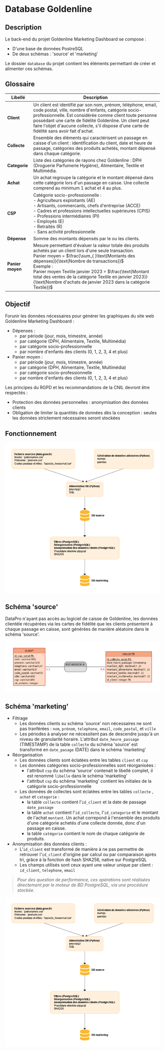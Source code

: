 # Database Goldenline

## Description

Le back-end du projet Goldenline Marketing Dashboard se compose :
- D'une base de données PostreSQL
- De deux schémas : 'source' et 'marketing'

Le dossier `database` du projet contient les éléments permettant de créer et alimenter ces schémas.

## Glossaire

| Libellé | Description |
| --- | --- |
| **Client** | Un client est identifié par son nom, prénom, téléphone, email, code postal, ville, nombre d'enfants, catégorie socio-professionnelle. Est considérée comme client toute personne possédant une carte de fidélité Goldenline. Un client peut faire l'objet d'aucune collecte, s'il dispose d'une carte de fidélité sans avoir fait d'achat. |
| **Collecte** | Ensemble des éléments qui caractérisent un passage en caisse d'un client : identification du client, date et heure de passage, catégories des produits achetés, montant dépensé dans chaque catégorie. |
| **Categorie** | Liste des catégories de rayons chez Goldenline : DPH (Droguerie Parfumerie Hygiène), Alimentaire, Textile et Multimédia. |
| **Achat** | Un achat regroupe la catégorie et le montant dépensé dans cette catégorie lors d'un passage en caisse. Une collecte comprend au minimum 1 achat et 4 au plus. |
| **CSP** | Catégorie socio-professionnelle :<br>- Agriculteurs exploitants (AE)<br>- Artisants, commercants, chefs d'entreprise (ACCE)<br>- Cadres et professions intellectuelles supérieures (CPIS)<br>- Professions intermédiaires (PI)<br>- Employés (E)<br>- Retraités (R)<br>- Sans activité professionnelle |
| **Dépense** | Somme des montants dépensés par le ou les clients. |
| **Panier moyen** | Mesure permettant d'évaluer la valeur totale des produits achetés par un client lors d'une seule transaction.<br>Panier moyen = $\frac{\sum_{ }\text{Montants des dépenses}}{\text{Nombre de transactions}}$<br>Exemple :<br>Panier moyen Textile janvier 2023 = $\frac{\text{Montant total des ventes de la catégorie Textile en janvier 2023}}{\text{Nombre d'achats de janvier 2023 dans la catégorie Textile}}$ |


## Objectif

Forunir les données nécessaires pour générer les graphiques du site web Goldenline Marketing Dashboard :

- Dépenses :
  - par période (jour, mois, trimestre, année)
  - par catégorie (DPH, Alimentaire, Textile, Multimédia)
  - par catégorie socio-professionnelle
  - par nombre d'enfants des clients (0, 1, 2, 3, 4 et plus)
- Panier moyen :
  - par période (jour, mois, trimestre, année)
  - par catégorie (DPH, Alimentaire, Textile, Multimédia)
  - par catégorie socio-professionnelle
  - par nombre d'enfants des clients (0, 1, 2, 3, 4 et plus)

Les principes du RGPD et les recommandations de la CNIL devront être respectés :
- Protection des données personnelles : anonymisation des données clients
- Obligation de limiter la quantités de données dès la conception : seules les données strictement nécessaires seront stockées

## Fonctionnement

<img src="../static/img/creation_schemas.png">

## Schéma 'source'

DataPro n'ayant pas accès au logiciel de caisse de Goldenline, les données clientèle récupérées via les cartes de fidélité que les clients présentent à chaque passage en caisse, sont générées de manière aléatoire dans le schéma 'source'.

<img src="../static/img/mcd_source.png">

## Schéma 'marketing'

- Filtrage
  - Les données clients su schéma 'source' non nécessaires ne sont pas tranférées : `nom`, `prénom`, `telephone`, `email`, `code_postal`, et `ville`
  - Les périodes à analyser ne nécessitent pas de descendre jusqu'à un niveau de granularité horaire. L'attribut `date_heure_passage` (TIMESTAMP) de la table `collecte` du schéma 'source' est transformé en `date_pasage` (DATE) dans le schéma 'marketing'
- Réorganisation
  - Les données clients sont éclatées entre les tables `client` et `csp`
  - Les données catégories socio-professionnelles sont réorganisées :
    - l'attribut `csp` du schéma 'source' contenait le libellé complet, il est renommé `libelle` dans le schéma 'marketing'
    - l'attribut `csp` du schéma 'marketing' contient les initiales de la catégorie socio-professionnelle
  - Les données de collectes sont éclatées entre les tables `collecte` , `achat` et `categorie` :
    - la table `collecte` contient l'`id_client` et la date de passage `date_passage`
    - la table `achat` contient l'`id_collecte`, l'`id_categorie` et le montant de l'achat `montant`. Un achat correpond à l'ensemble des produits d'une catégorie achetés d'une collecte donnée, donc d'un passage en caisse.
    - la table `catégorie` contient le nom de chaque catégorie de produits.
- Anonymisation des données clients :
  - L'`id_client` est transformé de manière à ne pas permettre de retrouver l'`id_client` d'origine par calcul ou par comparaison après tri, grâce à la fonction de hash SHA256, native sur PostgreSQL
  - Les champs utilisés sont ceux ayant une valeur unique par client : `id_client`, `telephone`, `email` 

> _Pour des question de performance, ces opérations sont réalisées directement par le moteur de BD PostgreSQL, via une procédure stockée._

<img src="../static/img/creation_schemas.png">
